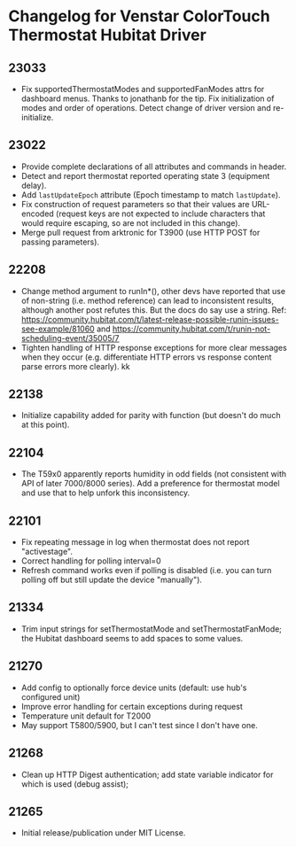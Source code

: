 # Changelog for Venstar ColorTouch Thermostat Hubitat Driver

## 23033

* Fix supportedThermostatModes and supportedFanModes attrs for dashboard menus. Thanks to jonathanb for the tip. Fix initialization of modes and order of operations. Detect change of driver version and re-initialize.

## 23022

* Provide complete declarations of all attributes and commands in header.
* Detect and report thermostat reported operating state 3 (equipment delay).
* Add `lastUpdateEpoch` attribute (Epoch timestamp to match `lastUpdate`).
* Fix construction of request parameters so that their values are URL-encoded (request keys are not expected to include characters that would require escaping, so are not included in this change).
* Merge pull request from arktronic for T3900 (use HTTP POST for passing parameters).

## 22208

* Change method argument to runIn*(), other devs have reported that use of non-string (i.e. method reference) can lead to inconsistent results, although another post refutes this. But the docs do say use a string. Ref: https://community.hubitat.com/t/latest-release-possible-runin-issues-see-example/81060 and https://community.hubitat.com/t/runin-not-scheduling-event/35005/7
* Tighten handling of HTTP response exceptions for more clear messages when they occur (e.g. differentiate HTTP errors vs response content parse errors more clearly).
kk
## 22138

* Initialize capability added for parity with function (but doesn't do much at this point).

## 22104

* The T59x0 apparently reports humidity in odd fields (not consistent with API of later 7000/8000 series). Add a preference for thermostat model and use that to help unfork this inconsistency.

## 22101

* Fix repeating message in log when thermostat does not report "activestage".
* Correct handling for polling interval=0
* Refresh command works even if polling is disabled (i.e. you can turn polling off but still update the device "manually").

## 21334

* Trim input strings for setThermostatMode and setThermostatFanMode; the Hubitat dashboard seems to add spaces to some values.

## 21270

* Add config to optionally force device units (default: use hub's configured unit)
* Improve error handling for certain exceptions during request
* Temperature unit default for T2000
* May support T5800/5900, but I can't test since I don't have one.

## 21268

* Clean up HTTP Digest authentication; add state variable indicator for which is used (debug assist);

## 21265

* Initial release/publication under MIT License.
